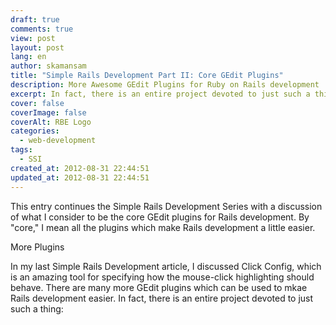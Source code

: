 ```yaml
---
draft: true
comments: true
view: post
layout: post
lang: en
author: skamansam
title: "Simple Rails Development Part II: Core GEdit Plugins"
description: More Awesome GEdit Plugins for Ruby on Rails development
excerpt: In fact, there is an entire project devoted to just such a thing
cover: false
coverImage: false
coverAlt: RBE Logo
categories:
  - web-development
tags:
  - SSI
created_at: 2012-08-31 22:44:51
updated_at: 2012-08-31 22:44:51
---
```

This entry continues the Simple Rails Development Series with a discussion of
what I consider to be the core GEdit plugins for Rails development. By "core," I
mean all the plugins which make Rails development a little easier.

More Plugins

In my last Simple Rails Development article, I discussed Click Config, which is
an amazing tool for specifying how the mouse-click highlighting should behave.
There are many more GEdit plugins which can be used to mkae Rails development
easier. In fact, there is an entire project devoted to just such a thing:
